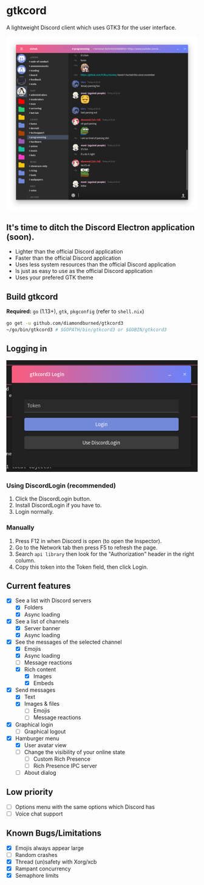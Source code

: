 # gtkcord

A lightweight Discord client which uses GTK3 for the user interface.

![Screenshot of gtkcord](.readme-resources/images/screenshot1.png)

## It's time to ditch the Discord Electron application (soon).

- Lighter than the official Discord application
- Faster than the official Discord application
- Uses less system resources than the official Discord application
- Is just as easy to use as the official Discord application
- Uses your prefered GTK theme

## Build gtkcord
**Required:** `go` (1.13+), `gtk`, `pkgconfig` (refer to `shell.nix`)

```sh
go get -u github.com/diamondburned/gtkcord3
~/go/bin/gtkcord3 # $GOPATH/bin/gtkcord3 or $GOBIN/gtkcord3
```

## Logging in

![Login screen](.readme-resources/images/login.png)

### Using DiscordLogin (recommended)

1. Click the DiscordLogin button.
2. Install DiscordLogin if you have to.
3. Login normally.

### Manually

1. Press F12 in when Discord is open (to open the Inspector).
2. Go to the Network tab then press F5 to refresh the page.
3. Search `api library` then look for the "Authorization" header in the right column.
5. Copy this token into the Token field, then click Login.

## Current features

- [X] See a list with Discord servers
	- [X] Folders
	- [X] Async loading
- [X] See a list of channels
	- [X] Server banner
	- [X] Async loading
- [X] See the messages of the selected channel
	- [X] Emojis
	- [X] Async loading
	- [ ] Message reactions
	- [X] Rich content
		- [X] Images
		- [x] Embeds
- [X] Send messages
  - [X] Text
  - [X] Images & files
	- [ ] Emojis
	- [ ] Message reactions
- [x] Graphical login
	- [ ] Graphical logout
- [X] Hamburger menu
	- [X] User avatar view
	- [ ] Change the visibility of your online state
		- [ ] Custom Rich Presence
		- [ ] Rich Presence IPC server
	- [ ] About dialog

## Low priority

- [ ] Options menu with the same options which Discord has
- [ ] Voice chat support

## Known Bugs/Limitations

- [x] Emojis always appear large
- [ ] Random crashes
- [x] Thread (un)safety with Xorg/xcb
- [x] Rampant concurrency
- [x] Semaphore limits
